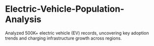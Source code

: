 # Electric-Vehicle-Population-Analysis
Analyzed 500K+ electric vehicle (EV) records, uncovering key adoption trends and charging infrastructure growth across regions.

